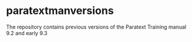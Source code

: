 # paratextmanversions
The repository contains previous versions of the Paratext Training manual
9.2 and early 9.3
